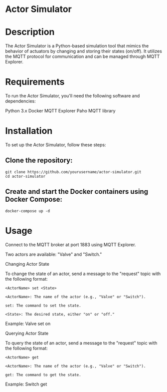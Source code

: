 # Actor Simulator

# Description
The Actor Simulator is a Python-based simulation tool that mimics the behavior of actuators by changing and storing their states (on/off). It utilizes the MQTT protocol for communication and can be managed through MQTT Explorer.

# Requirements
To run the Actor Simulator, you'll need the following software and dependencies:

Python 3.x
Docker
MQTT Explorer
Paho MQTT library

# Installation
To set up the Actor Simulator, follow these steps:

## Clone the repository:
```
git clone https://github.com/yourusername/actor-simulator.git
cd actor-simulator
```

## Create and start the Docker containers using Docker Compose:
```
docker-compose up -d
```

# Usage
Connect to the MQTT broker at port 1883 using MQTT Explorer.

Two actors are available: "Valve" and "Switch."

Changing Actor State

To change the state of an actor, send a message to the "request" topic with the following format:

```
<ActorName> set <State>
```

```
<ActorName>: The name of the actor (e.g., "Valve" or "Switch").
```

```
set: The command to set the state.
```

```
<State>: The desired state, either "on" or "off."
```

Example:
Valve set on

Querying Actor State

To query the state of an actor, send a message to the "request" topic with the following format:

```
<ActorName> get
```

```
<ActorName>: The name of the actor (e.g., "Valve" or "Switch").
```

```
get: The command to get the state.
```

Example:
Switch get
